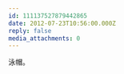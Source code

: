 ```yaml
---
id: 111137527879442865
date: 2012-07-23T10:56:00.000Z
reply: false
media_attachments: 0
---
```


泳帽。 ​​​​

